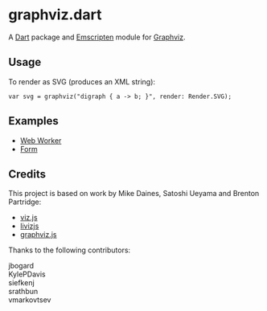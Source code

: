 # graphviz.dart

A [Dart][] package and [Emscripten][] module for [Graphviz][].

## Usage

To render as SVG (produces an XML string):

    var svg = graphviz("digraph { a -> b; }", render: Render.SVG);

## Examples

- [Web Worker](http://rwl.github.io/graphviz.dart/example.html)
- [Form](http://rwl.github.io/graphviz.dart/form.html)

## Credits

This project is based on work by Mike Daines, Satoshi Ueyama and Brenton
Partridge:

- [viz.js](https://github.com/mdaines/viz.js)
- [livizjs](https://github.com/gyuque/livizjs)
- [graphviz.js](https://github.com/bpartridge/graphviz.js)

Thanks to the following contributors:

  jbogard  
  KylePDavis  
  siefkenj  
  srathbun  
  vmarkovtsev

[Dart]: https://www.dartlang.org/
[Emscripten]: http://emscripten.org/
[Graphviz]: http://www.graphviz.org/
